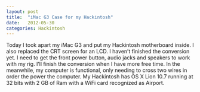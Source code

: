 ```yaml
---
layout: post
title:  "iMac G3 Case for my Hackintosh"
date:   2012-05-30
categories: Hackintosh
---
```


Today I took apart my iMac G3 and put my Hackintosh motherboard inside. I also replaced the CRT screen for an LCD. I haven’t finished the conversion yet. I need to get the front power button, audio jacks and speakers to work with my rig. I’ll finish the conversion when I have more free time. In the meanwhile, my computer is functional, only needing to cross two wires in order the power the computer. My Hackintosh has OS X Lion 10.7 running at 32 bits with 2 GB of Ram with a WiFi card recognized as Airport.